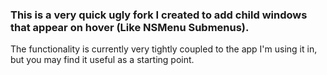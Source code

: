 ### This is a very quick ugly fork I created to add child windows that appear on hover (Like NSMenu Submenus).

The functionality is currently very tightly coupled to the app I'm using it in, but you may find it useful as a starting point.
